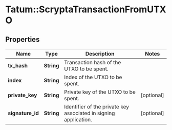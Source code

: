 # Tatum::ScryptaTransactionFromUTXO

## Properties
Name | Type | Description | Notes
------------ | ------------- | ------------- | -------------
**tx_hash** | **String** | Transaction hash of the UTXO to be spent. | 
**index** | **String** | Index of the UTXO to be spent. | 
**private_key** | **String** | Private key of the UTXO to be spent. | [optional] 
**signature_id** | **String** | Identifier of the private key associated in signing application. | [optional] 

